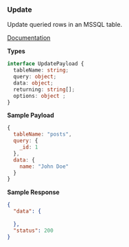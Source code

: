 ### Update

Update queried rows in an MSSQL table.

[Documentation](https://knexjs.org/guide/query-builder.html#update)

**Types**

```ts
interface UpdatePayload {
  tableName: string;
  query: object;
  data: object;
  returning: string[];
  options: object ;
}
```

**Sample Payload**

```js
{
  tableName: "posts",
  query: {
    _id: 1
  },
  data: {
    name: "John Doe"
  }
}
```

**Sample Response**

```json
{
  "data": {
    
  },
  "status": 200
}
```
